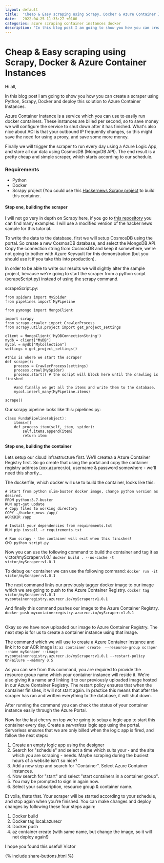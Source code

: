```yaml
---
layout: default
title:  "Cheap & Easy scraping using Scrapy, Docker & Azure Container Instances"
date:   2022-04-25 11:33:27 +0100
categories: azure scraping container instances docker
description: "In this blog post I am going to show you how you can create a scraper using Python, Scrapy, Docker and deploy this solution to Azure Container Instances." 
---
```


# Cheap & Easy scraping using Scrapy, Docker & Azure Container Instances

Hi all,

In this blog post I am going to show you how you can create a scraper using Python, Scrapy, Docker and deploy this solution to Azure Container Instances.

Azure Container Instance is a service which you can use to easily run docker containers. These instances are billed per second, so to save money we will configure the service to shut down after it has finished. What's also nice about ACI is that your outbound IP frequently changes, so this might save the need for using a proxy, and save some more money.

Finally we will trigger the scraper to run every day using a Azure Logic App, and store all our data using CosmosDB (MongoDB API). The end result is a pretty cheap and simple scraper, which starts according to our schedule. 

### Requirements
- Python
- Docker 
- Scrapy project (You could use this [Hackernews Scrapy project](https://github.com/geekan/scrapy-examples/blob/master/hacker_news/hacker_news/spiders/spider.py) to build this container.


#### Step one, building the scraper
I will not go very in depth on Scrapy here, if you go to [this repository](https://github.com/geekan/scrapy-examples) you can find many examples. I will use a modified version of the hacker news sample for this tutorial.

To write the data to the database, first we will setup CosmosDB using the portal. So create a new CosmosDB database, and select the MongoDB API. Copy the connection string from CosmosDB and keep it somewhere, we're not going to bother with Azure Keyvault for this demonstration (but you should use it if you take this into production).

In order to be able to write our results we will slightly alter the sample project, because we're going to start the scraper from a python script (scrapeScript.py) instead of using the scrapy command.

scrapeScript.py:
```
from spiders import MySpider
from pipelines import MyPipeline

from pymongo import MongoClient

import scrapy
from scrapy.crawler import CrawlerProcess
from scrapy.utils.project import get_project_settings

client = MongoClient('MyDBConnectionString')
mydb = client["MyDB"]
mycol = mydb["MyCollection"]
settings = get_project_settings()

#this is where we start the scraper 
def scrape():
    process = CrawlerProcess(settings)
    process.crawl(MySpider)
    process.start() # the script will block here until the crawling is finished

    #and finally we get all the items and write them to the database.
    mycol.insert_many(MyPipeline.items)

scrape()
```

Our scrapy pipeline looks like this: 
pipelines.py:
```
class FundaPipeline(object):
    items=[]
    def process_item(self, item, spider):
        self.items.append(item)
        return item
```



#### Step one, building the container
Lets setup our cloud infrastructure first. We'll createa a Azure Container Registry first. So go create that using the portal and copy the container registry address (xxx.azurecr.io), username & password somewhere - we'll need this shortly...

The dockerfile, which docker will use to build the container, looks like this:

```
# Start from python slim-buster docker image, change python version as desired.
FROM python:3.7-buster
RUN apt-get update
# Copy files to working directory
COPY ./hacker_news /app/
WORKDIR /app 

# Install your dependencies from requirements.txt
RUN pip install -r requirements.txt

# Run scrapy - the container will exit when this finishes!
CMD python script.py
```

Now you can use the following command to build the container and tag it as victor/myScraper:v1.0.1
```docker build . --no-cache -t victor/myScraper:v1.0.1```
<br/>

To debug our container we can use the following command:
```docker run -it victor/myScraper:v1.0.1```
<br/>

The next command links our previously tagger docker image to our image which we are going to push to the Azure Container Registry.
```docker tag victor/myScraper:v1.0.1 mycontainerregistry.azurecr.io/myScraper:v1.0.1```
<br/>

And finally this command pushes our image to the Azure Container Registry.
```docker push mycontainerregistry.azurecr.io/myScraper:v1.0.1```      
<br/>

Okay so we have now uploaded our image to Azure Container Registry. The next step is for us to create a container instance using that image.  


The command which we will use to create a Azure Container Instance and link it to our ACR image is:
```az container create  --resource-group scraper --name myScraper --image mycontainerregistry.azurecr.io/myScraper:v1.0.1 --restart-policy OnFailure --memory 0.5```
<br/>

As you can see from this command, you are required to provide the resource group name which your container instance will reside it. We're also giving it a name and linking it to our previously uploaded image hosted in our Azure Container Registry. The restart policy ensures that when the container finishes, it will not start again. In practice this means that after the scraper has ran and written everything to the database, it will shut down. 

After running the command you can check the status of your container instance easily through the Azure Portal.

Now for the last cherry on top we're going to setup a logic app to start this container every day. Create a _serverless_ logic app using the portal. Serverless ensures that we are only billed when the logic app is fired, and follow the next steps:

1. Create an empty logic app using the designer
2. Search for "schedule" and select a time which suits your - and the site which you are scraping - needs. Maybe scraping during the busiest hours of a website isn't so nice? 
3. Add a new step and search for "Container". Select Azure Container Instances.
4. Now search for "start" and select "start containers in a container group".
5. You may be prompted to sign in again now. 
6. Select your subscription, resource group & container name.

Et voila, thats that. Your scraper will be started according to your schedule, and stop again when you're finished. You can make changes and deploy changes by following these four steps again:

1. Docker build
2. Docker tag local:azurecr
3. Docker push 
4. az container create (with same name, but change the image, so it will not deploy again!)

I hope you found this useful!
Victor

{% include share-buttons.html %}




